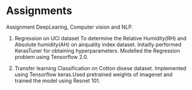 # Assignments
Assignment DeepLearing, Computer vision and NLP.
 
 1. Regression on UCI dataset
    To determine the Relative Humidity(RH) and Absolute humidity(AH) on airquality index dataset.
    Initailly performed KerasTuner for obtaining hyperparameters.
    Modelled the Regression problem using Tensorflow 2.0.
    
 2. Transfer learning
    Classification on Cotton disese dataset.
    Implemented using Tensorflow keras.Used pretrained weights of imagenet and trained the model using Resnet 101.
 
